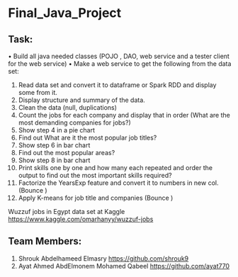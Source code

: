# Final_Java_Project
  
## Task: 

• Build all java needed classes (POJO , DAO, web service and a tester client for the web service)
• Make a web service to get the following from the data set:
1. Read data set and convert it to dataframe or Spark RDD and display some from it.
2. Display structure and summary of the data.
3. Clean the data (null, duplications)
4. Count the jobs for each company and display that in order (What are the most demanding companies for jobs?)
5. Show step 4 in a pie chart 
6. Find out What are it the most popular job titles? 
7. Show step 6 in bar chart 
8. Find out the most popular areas?
9. Show step 8 in bar chart 
10. Print skills one by one and how many each repeated and order the output to find out the most important skills required?
11. Factorize the YearsExp feature and convert it to numbers in new col. (Bounce )
12. Apply K-means for job title and companies (Bounce )


Wuzzuf jobs in Egypt data set at Kaggle
https://www.kaggle.com/omarhanyy/wuzzuf-jobs

## Team Members:

1. Shrouk Abdelhameed Elmasry https://github.com/shrouk9
2. Ayat Ahmed AbdElmonem Mohamed Qabeel https://github.com/ayat770

